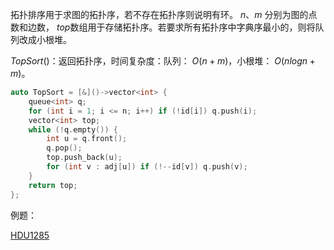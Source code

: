 拓扑排序用于求图的拓扑序，若不存在拓扑序则说明有环。 $n、m$ 分别为图的点数和边数， $top$数组用于存储拓扑序。若要求所有拓扑序中字典序最小的，则将队列改成小根堆。

$TopSort()$：返回拓扑序，时间复杂度：队列： $O(n+m)$，小根堆： $O(nlogn+m)$。

```c++
auto TopSort = [&]()->vector<int> {
    queue<int> q;
    for (int i = 1; i <= n; i++) if (!id[i]) q.push(i);
    vector<int> top;
    while (!q.empty()) {
        int u = q.front();
        q.pop();
        top.push_back(u);
        for (int v : adj[u]) if (!--id[v]) q.push(v);
    }
    return top;
};
```

例题：

[HDU1285](http://acm.hdu.edu.cn/showproblem.php?pid=1285)
